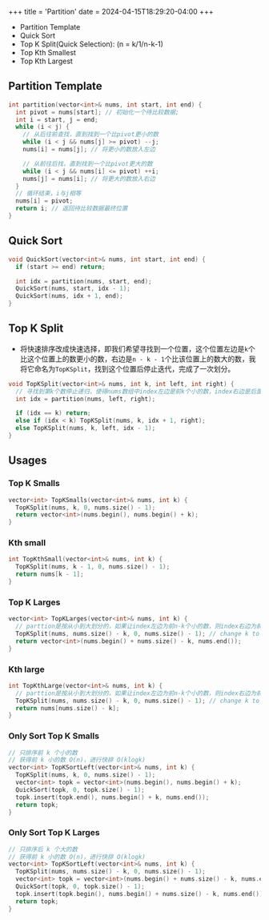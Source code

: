 +++
title = 'Partition'
date = 2024-04-15T18:29:20-04:00
+++

- Partition Template
- Quick Sort
- Top K Split(Quick Selection): (n = k/1/n-k-1)
- Top Kth Smallest
- Top Kth Largest
<!--more-->

## Partition Template
```c++
int partition(vector<int>& nums, int start, int end) {
  int pivot = nums[start]; // 初始化一个待比较数据;
  int i = start, j = end;
  while (i < j) {
    // 从后往前查找，直到找到一个比pivot更小的数
    while (i < j && nums[j] >= pivot) --j;
    nums[i] = nums[j]; // 将更小的数放入左边

    // 从前往后找，直到找到一个比pivot更大的数
    while (i < j && nums[i] <= pivot) ++i;
    nums[j] = nums[i]; // 将更大的数放入右边
  }
  // 循环结束，i与j相等
  nums[i] = pivot;
  return i; // 返回待比较数据最终位置
}
```

## Quick Sort
```c++
void QuickSort(vector<int>& nums, int start, int end) {
  if (start >= end) return;

  int idx = partition(nums, start, end);
  QuickSort(nums, start, idx - 1);
  QuickSort(nums, idx + 1, end);
}
```

## Top K Split
- 将快速排序改成快速选择，即我们希望寻找到一个位置，这个位置左边是`k`个比这个位置上的数更小的数，右边是`n - k - 1`个比该位置上的数大的数，我将它命名为`TopKSplit`，找到这个位置后停止迭代，完成了一次划分。

```c++
void TopKSplit(vector<int>& nums, int k, int left, int right) {
  // 寻找到第k个数停止递归，使得nums数组中index左边是前k个小的数，index右边是后面n-k个大的数
  int idx = partition(nums, left, right);

  if (idx == k) return;
  else if (idx < k) TopKSplit(nums, k, idx + 1, right);
  else TopKSplit(nums, k, left, idx - 1);
}
```

## Usages

### Top K Smalls
```c++
vector<int> TopKSmalls(vector<int>& nums, int k) {
  TopKSplit(nums, k, 0, nums.size() - 1);
  return vector<int>(nums.begin(), nums.begin() + k);
}
```

### Kth small
```c++
int TopKthSmall(vector<int>& nums, int k) {
  TopKSplit(nums, k - 1, 0, nums.size() - 1);
  return nums[k - 1];
}
```

### Top K Larges
```c++
vector<int> TopKLarges(vector<int>& nums, int k) {
  // parttion是按从小到大划分的，如果让index左边为前n-k个小的数，则index右边为前k个大的数
  TopKSplit(nums, nums.size() - k, 0, nums.size() - 1); // change k to nums.size() - k
  return vector<int>(nums.begin() + nums.size() - k, nums.end());
}
```

### Kth large
```c++
int TopKthLarge(vector<int>& nums, int k) {
  // parttion是按从小到大划分的，如果让index左边为前n-k个小的数，则index右边为前k个大的数
  TopKSplit(nums, nums.size() - k, 0, nums.size() - 1); // change k to nums.size() - k
  return nums[nums.size() - k];
}
```

### Only Sort Top K Smalls
```c++
// 只排序前 k 个小的数
// 获得前 k 小的数 O(n)，进行快排 O(klogk)
vector<int> TopKSortLeft(vector<int>& nums, int k) {
  TopKSplit(nums, k, 0, nums.size() - 1);
  vector<int> topk = vector<int>(nums.begin(), nums.begin() + k);
  QuickSort(topk, 0, topk.size() - 1);
  topk.insert(topk.end(), nums.begin() + k, nums.end());
  return topk;
}
```

### Only Sort Top K Larges
```c++
// 只排序后 k 个大的数
// 获得前 k 小的数 O(n)，进行快排 O(klogk)
vector<int> TopKSortLeft(vector<int>& nums, int k) {
  TopKSplit(nums, nums.size() - k, 0, nums.size() - 1);
  vector<int> topk = vector<int>(nums.begin() + nums.size() - k, nums.end());
  QuickSort(topk, 0, topk.size() - 1);
  topk.insert(topk.begin(), nums.begin() + nums.size() - k, nums.end());
  return topk;
}
```
